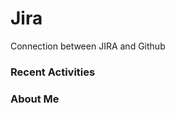 # Jira
Connection between JIRA and Github

### Recent Activities
<!--START_SECTION:activity-->
<!--END_SECTION:activity-->

### About Me
<!--MYLINKS:START -->
<!--MYLINKS:END -->
